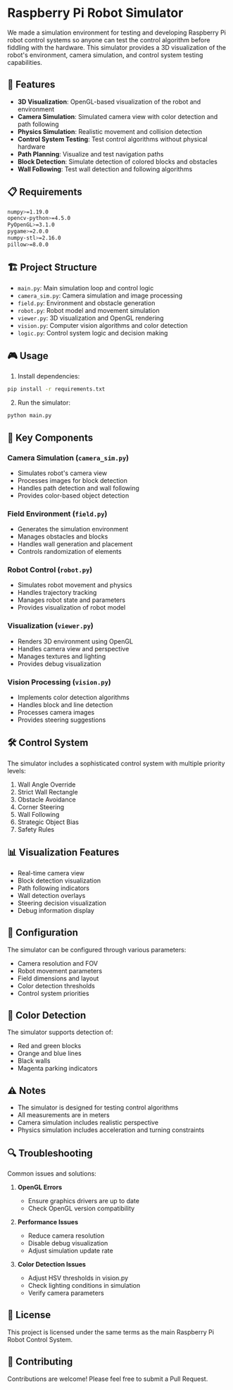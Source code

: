 # Raspberry Pi Robot Simulator

We made a simulation environment for testing and developing Raspberry Pi robot control systems so anyone can test the control algorithm before fiddling with the hardware. This simulator provides a 3D visualization of the robot's environment, camera simulation, and control system testing capabilities.

## 🚀 Features

- **3D Visualization**: OpenGL-based visualization of the robot and environment
- **Camera Simulation**: Simulated camera view with color detection and path following
- **Physics Simulation**: Realistic movement and collision detection
- **Control System Testing**: Test control algorithms without physical hardware
- **Path Planning**: Visualize and test navigation paths
- **Block Detection**: Simulate detection of colored blocks and obstacles
- **Wall Following**: Test wall detection and following algorithms

## 📋 Requirements

```bash
numpy>=1.19.0
opencv-python>=4.5.0
PyOpenGL>=3.1.0
pygame>=2.0.0
numpy-stl>=2.16.0
pillow>=8.0.0
```

## 🏗️ Project Structure

- `main.py`: Main simulation loop and control logic
- `camera_sim.py`: Camera simulation and image processing
- `field.py`: Environment and obstacle generation
- `robot.py`: Robot model and movement simulation
- `viewer.py`: 3D visualization and OpenGL rendering
- `vision.py`: Computer vision algorithms and color detection
- `logic.py`: Control system logic and decision making

## 🎮 Usage

1. Install dependencies:
```bash
pip install -r requirements.txt
```

2. Run the simulator:
```bash
python main.py
```

## 🎯 Key Components

### Camera Simulation (`camera_sim.py`)
- Simulates robot's camera view
- Processes images for block detection
- Handles path detection and wall following
- Provides color-based object detection

### Field Environment (`field.py`)
- Generates the simulation environment
- Manages obstacles and blocks
- Handles wall generation and placement
- Controls randomization of elements

### Robot Control (`robot.py`)
- Simulates robot movement and physics
- Handles trajectory tracking
- Manages robot state and parameters
- Provides visualization of robot model

### Visualization (`viewer.py`)
- Renders 3D environment using OpenGL
- Handles camera view and perspective
- Manages textures and lighting
- Provides debug visualization

### Vision Processing (`vision.py`)
- Implements color detection algorithms
- Handles block and line detection
- Processes camera images
- Provides steering suggestions

## 🛠️ Control System

The simulator includes a sophisticated control system with multiple priority levels:

1. Wall Angle Override
2. Strict Wall Rectangle
3. Obstacle Avoidance
4. Corner Steering
5. Wall Following
6. Strategic Object Bias
7. Safety Rules

## 📊 Visualization Features

- Real-time camera view
- Block detection visualization
- Path following indicators
- Wall detection overlays
- Steering decision visualization
- Debug information display

## 🔧 Configuration

The simulator can be configured through various parameters:

- Camera resolution and FOV
- Robot movement parameters
- Field dimensions and layout
- Color detection thresholds
- Control system priorities

## 🎨 Color Detection

The simulator supports detection of:
- Red and green blocks
- Orange and blue lines
- Black walls
- Magenta parking indicators

## ⚠️ Notes

- The simulator is designed for testing control algorithms
- All measurements are in meters
- Camera simulation includes realistic perspective
- Physics simulation includes acceleration and turning constraints

## 🔍 Troubleshooting

Common issues and solutions:

1. **OpenGL Errors**
   - Ensure graphics drivers are up to date
   - Check OpenGL version compatibility

2. **Performance Issues**
   - Reduce camera resolution
   - Disable debug visualization
   - Adjust simulation update rate

3. **Color Detection Issues**
   - Adjust HSV thresholds in vision.py
   - Check lighting conditions in simulation
   - Verify camera parameters

## 📝 License

This project is licensed under the same terms as the main Raspberry Pi Robot Control System.

## 🤝 Contributing

Contributions are welcome! Please feel free to submit a Pull Request.
